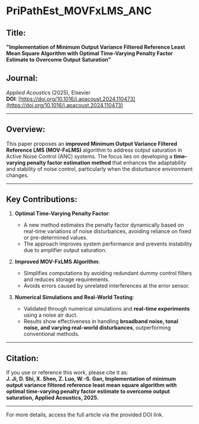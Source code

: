 # PriPathEst_MOVFxLMS_ANC
## Title:
**"Implementation of Minimum Output Variance Filtered Reference Least Mean Square Algorithm with Optimal Time-Varying Penalty Factor Estimate to Overcome Output Saturation"**

## Journal:
*Applied Acoustics* (2025), Elsevier  
**DOI**: [https://doi.org/10.1016/j.apacoust.2024.110473](https://doi.org/10.1016/j.apacoust.2024.110473)

---

## Overview:
This paper proposes an **improved Minimum Output Variance Filtered Reference LMS (MOV-FxLMS)** algorithm to address output saturation in Active Noise Control (ANC) systems. The focus lies on developing a **time-varying penalty factor estimation method** that enhances the adaptability and stability of noise control, particularly when the disturbance environment changes.

---

## Key Contributions:
1. **Optimal Time-Varying Penalty Factor**:  
   - A new method estimates the penalty factor dynamically based on real-time variations of noise disturbances, avoiding reliance on fixed or pre-determined values.  
   - The approach improves system performance and prevents instability due to amplifier output saturation.

2. **Improved MOV-FxLMS Algorithm**:  
   - Simplifies computations by avoiding redundant dummy control filters and reduces storage requirements.  
   - Avoids errors caused by unrelated interferences at the error sensor.

3. **Numerical Simulations and Real-World Testing**:  
   - Validated through numerical simulations and **real-time experiments** using a noise air duct.  
   - Results show effectiveness in handling **broadband noise, tonal noise, and varying real-world disturbances**, outperforming conventional methods.

---

## Citation:
If you use or reference this work, please cite it as:  
**J. Ji, D. Shi, X. Shen, Z. Luo, W.-S. Gan, Implementation of minimum output variance filtered reference least mean square algorithm with optimal time-varying penalty factor estimate to overcome output saturation, Applied Acoustics, 2025.**

---

For more details, access the full article via the provided DOI link.
